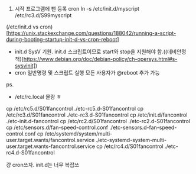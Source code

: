 1. 시작 프로그램에 팬 등록
  cron
  ln -s /etc/init.d/myscript /etc/rc3.d/S99myscript


  (/etc/init.d vs cron)[https://unix.stackexchange.com/questions/188042/running-a-script-during-booting-startup-init-d-vs-cron-reboot]
  - init.d
  SysV 기원.
  init.d 스크립트이므로 start와 stop을 지원해야 함.((데비안정책)[https://www.debian.org/doc/debian-policy/ch-opersys.html#s-sysvinit])
  - cron
  일반명령 및 스크립트 실행
  모든 사용자가 @reboot 추가 가능

  ps.
  - /etc/rc.local
  몰랑 ㅎ

  cp /etc/rc5.d/S01fancontrol ./etc-rc5.d-S01fancontrol
  cp /etc/rc3.d/S01fancontrol ./etc-rc3.d-S01fancontrol
  cp /etc/init.d/fancontrol ./etc-init.d-fancontrol
  cp /etc/rc2.d/S01fancontrol ./etc-rc2.d-S01fancontrol
  cp /etc/sensors.d/fan-speed-control.conf ./etc-sensors.d-fan-speed-control.conf
  cp /etc/systemd/system/multi-user.target.wants/fancontrol.service ./etc-systemd-system-multi-user.target.wants-fancontrol.service
  cp /etc/rc4.d/S01fancontrol ./etc-rc4.d-S01fancontrol

  걍 cron쓰자. init.d는 너무 복잡쓰
